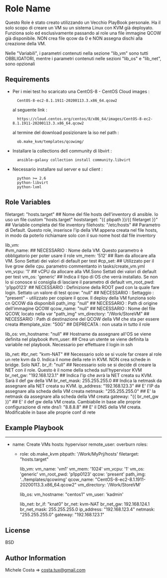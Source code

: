 Role Name
=========

Questo Role è stato creato utilizzando un Vecchio PlayBook personale.
Ha il solo scopo di creare un VM su un sistema Linux con KVM già deployato.
Funziona solo ed esclusivamente passando al role una file immagine QCOW già disponibile. NON crea file qcow da 0 e NON assegna dischi alla creazione della VM.

Nelle "Variabili", i parametri contenuti nella sezione "lib_vm" sono tutti OBBLIGATORI, mentre i parametri contenuti nelle sezioni "lib_os" e "lib_net", sono opzionali

Requirements
------------

- Per i miei test ho scaricato una CentOS-8 - CentOS Cloud images :

        CentOS-8-ec2-8.1.1911-20200113.3.x86_64.qcow2

  al seguente link :

        https://cloud.centos.org/centos/8/x86_64/images/CentOS-8-ec2-8.1.1911-20200113.3.x86_64.qcow2

  al termine del download posizionare la iso nel path :

        ob.make_kvm/templates/qcowimg/

- Installare la collections dell community di libvirt :

        ansible-galaxy collection install community.libvirt

- Necessario installare sul server e sul client :

        python >= 2.6 
        python-libvirt
        python-lxml



Role Variables
--------------
filetarget: "hosts.target"              ## Nome del file hosts dell'inventory di ansible. Io uso un file custom "hosts.target"
hoststarget: "{{ pbpath }}/{{ filetarget }}"    ## Variabile completa del file inventory
filehosts: "/etc/hosts"                 ## Parametro di Default. Questo role, inserisce l'ip della VM appena creata nel file hosts, in modo da poterlo richiamare solo con il suo nome host dal file inventory

lib_vm:                                 
  #vm_name:                             ## NECESSARIO : Nome della VM. Questo parametro è obbligatorio per poter usare il  role
  vm_mem: '512'                         ## Ram da allocare alla VM. Sono Settati dei valori di default per test
  #cp_set:                              ## Utilizzato per il live grow delle cpu. parametro commentanto in tasks/create_vm.yml
  vm_vcpu: '1'                          ## vCPU da allocare alla VM.Sono Settati dei valori di default per test
  vm_os: 'generic'                      ## Indica il tipo di OS che verrà installato. Se non lo si conosce si consiglia di lasciare il parametro di default
  vm_root_pwd: 'p1pp0123'               ## NECESSARIO : Definizione della ROOT pwd con la quale fare login. Settato un valore di test
  qcow: "null"                          ## NECESSARIO : Settaggio : "present" - utilizzato per copiare il qcow. Il deploy della VM funziona solo cn QCOW dià disponibili
  path_img: "null"                      ## NECESSARIO : Path di origine dell'immagine QCOW
  qcow_name: "null"                     ## NECESSARIO : Nome del file QCOW, locato nella var "path_img"
  vm_directory: "/Work/StoreVM"         ## NECESSARIO : Path di destinazione del QCOW della VM che sta per essere creata
  #template_size: "50G"                 ## DEPRECATA : non usata in tutto il role
 
lib_os:
  vm_hostname: "null"                   ## Hostname da assegnare all'OS se viene definita nel playbook
  #vm_user:                             ## Crea un utente se viene definita la variabile nel playbook. Necessario per effettuare il login in ssh
  
lib_net:
  #br_net: "kvm-NAT"                    ## Necessario solo se si vuole far creare al role un rete kvm da 0. Indica il nome della rete in KVM. NON crea schede in bridge. Solo NAT.
  br_if: "null"                         ## Necessario solo se si decide di creare la NET con il role. Questo è il nome della scheda sull'hypervisor KVM
  br_net_gw: "192.168.123.1"            ## Indica l'ip che avrà la NET creata su KVM. Sarà il def gw della VM
  br_net_mask: 255.255.255.0            ## Indica la netmask da assegnare alla NET creata su KVM.
  ip_address: "192.168.123.3"           ## E' l'IP da assegnare alla scheda della VM creata 
  netmask: "255.255.255.0"              ## E' la netmask da assegnare alla scheda della VM creata
  gateway: "{{ br_net_gw }}"            ## E' il def gw della VM creata. Cambiabile in base alle proprie configurazione di rete
  dns1: "8.8.8.8"                       ## E' il DNS della VM creata. Modificabile in base alle proprie conf di rete



Example Playbook
----------------

---
- name: Create VMs
  hosts: hypervisor
  remote_user: overburn
  roles:
    - role: ob.make_kvm
      pbpath: '/Work/MyPrj/hosts'
      filetarget: "hosts.target"

      lib_vm:
        vm_name: 'vm1'
        vm_mem: '1024'
        vm_vcpu: '1'
        vm_os: 'generic'
        vm_root_pwd: 'p1pp0123'
        qcow: 'present'
        path_img: '../templates/qcowimg'
        qcow_name: "CentOS-8-ec2-8.1.1911-20200113.3.x86_64.qcow2"
        vm_directory: '/Work/StoreVM'

      lib_os:
        vm_hostname: "centos1"
        vm_user: 'kadmin'
	

      lib_net:
        br_if: "knat0"
        br_net: kvm-NAT
        br_net_gw: 192.168.124.1
        br_net_mask: 255.255.255.0
        ip_address: "192.168.123.4"
        netmask: "255.255.255.0"
        gateway: "192.168.123.1"


License
-------

BSD

Author Information
------------------

Michele Costa => costa.tux@gmail.com 
